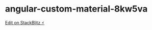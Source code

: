 # angular-custom-material-8kw5va

[Edit on StackBlitz ⚡️](https://stackblitz.com/edit/angular-custom-material-8kw5va)